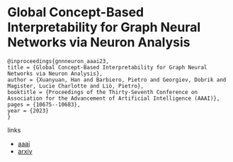 # Global Concept-Based Interpretability for Graph Neural Networks via Neuron Analysis

```
@inproceedings{gnnneuron_aaai23,
title = {Global Concept-Based Interpretability for Graph Neural Networks via Neuron Analysis},
author = {Xuanyuan, Han and Barbiero, Pietro and Georgiev, Dobrik and Magister, Lucie Charlotte and Liò, Pietro},
booktitle = {Proceedings of the Thirty-Seventh Conference on Association for the Advancement of Artificial Intelligence (AAAI)},
pages = {10675--10683},
year = {2023}
}
```

links
- [aaai](https://ojs.aaai.org/index.php/AAAI/article/view/26267)
- [arxiv](https://arxiv.org/abs/2208.10609)
